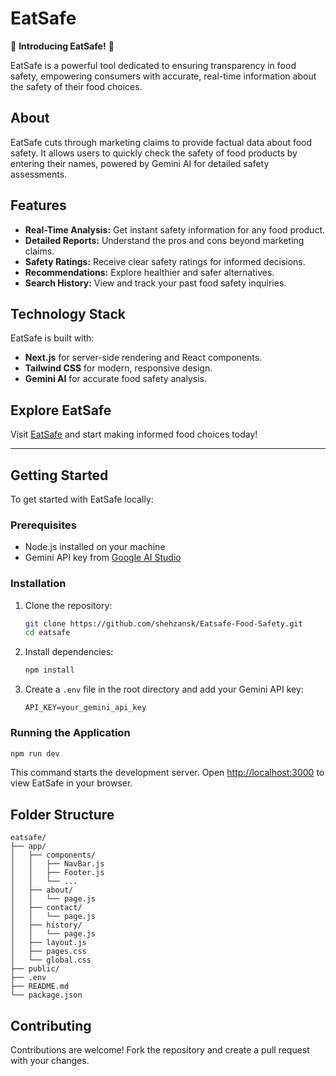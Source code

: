 # EatSafe

🌟 **Introducing EatSafe!** 🌟

EatSafe is a powerful tool dedicated to ensuring transparency in food safety, empowering consumers with accurate, real-time information about the safety of their food choices.

## About

EatSafe cuts through marketing claims to provide factual data about food safety. It allows users to quickly check the safety of food products by entering their names, powered by Gemini AI for detailed safety assessments.

## Features

- **Real-Time Analysis:** Get instant safety information for any food product.
- **Detailed Reports:** Understand the pros and cons beyond marketing claims.
- **Safety Ratings:** Receive clear safety ratings for informed decisions.
- **Recommendations:** Explore healthier and safer alternatives.
- **Search History:** View and track your past food safety inquiries.

## Technology Stack

EatSafe is built with:
- **Next.js** for server-side rendering and React components.
- **Tailwind CSS** for modern, responsive design.
- **Gemini AI** for accurate food safety analysis.

## Explore EatSafe

Visit [EatSafe](https://eatsafe.vercel.app) and start making informed food choices today!

---

## Getting Started

To get started with EatSafe locally:

### Prerequisites

- Node.js installed on your machine
- Gemini API key from [Google AI Studio](https://ai.google.dev/aistudio)

### Installation

1. Clone the repository:
   ```bash
   git clone https://github.com/shehzansk/Eatsafe-Food-Safety.git
   cd eatsafe
   ```

2. Install dependencies:
   ```bash
   npm install
   ```

3. Create a `.env` file in the root directory and add your Gemini API key:
   ```
   API_KEY=your_gemini_api_key
   ```

### Running the Application

```bash
npm run dev
```

This command starts the development server. Open [http://localhost:3000](http://localhost:3000) to view EatSafe in your browser.

## Folder Structure

```
eatsafe/
├── app/
│   ├── components/
│   │   ├── NavBar.js
│   │   ├── Footer.js
│   │   └── ...
│   ├── about/
│   │   └── page.js
│   ├── contact/
│   │   └── page.js
│   ├── history/
│   │   └── page.js
│   ├── layout.js
│   ├── pages.css
│   └── global.css
├── public/
├── .env
├── README.md
└── package.json

```

## Contributing

Contributions are welcome! Fork the repository and create a pull request with your changes.
